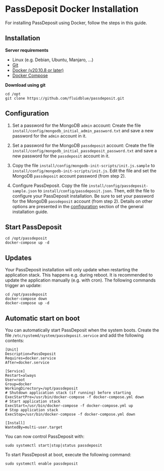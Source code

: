 # PassDeposit Docker Installation

For installing PassDeposit using Docker, follow the steps in this guide.


## Installation

**Server requirements**

* Linux (e.g. Debian, Ubuntu, Manjaro, ...)
* [Git](https://git-scm.com/)
* [Docker (v20.10.8 or later)](https://docs.docker.com/engine/install/)
* [Docker Compose](https://docs.docker.com/compose/install/)

**Download using git**

	cd /opt
	git clone https://github.com/fluidblue/passdeposit.git


## Configuration

1. Set a password for the MongoDB `admin` account:
Create the file `install/config/mongodb_initial_admin_password.txt` and save a new password for the `admin` account in it.

2. Set a password for the MongoDB `passdeposit` account:
Create the file `install/config/mongodb_initial_passdeposit_password.txt` and save a new password for the `passdeposit` account in it.

3. Copy the file `install/config/mongodb-init-scripts/init.js.sample` to `install/config/mongodb-init-scripts/init.js`.
Edit the file and set the MongoDB `passdeposit` account password (from step 2).

4. Configure PassDeposit.
Copy the file `install/config/passdeposit-sample.json` to `install/config/passdeposit.json`.
Then, edit the file to configure your PassDeposit installation.
Be sure to set your password for the MongoDB `passdeposit` account (from step 2).
Details on other options are presented in the [configuration](Install.md#configuration) section of the general installation guide.


## Start PassDeposit

	cd /opt/passdeposit
	docker-compose up -d


## Updates

Your PassDeposit installation will only update when restarting the application stack. This happens e.g. during reboot.
It is recommended to update the application manually (e.g. with cron).
The following commands trigger an update:

	cd /opt/passdeposit
	docker-compose down
	docker-compose up -d


## Automatic start on boot

You can automatically start PassDeposit when the system boots.
Create the file `/etc/systemd/system/passdeposit.service` and add the following contents:

	[Unit]
	Description=PassDeposit
	Requires=docker.service
	After=docker.service

	[Service]
	Restart=always
	User=root
	Group=docker
	WorkingDirectory=/opt/passdeposit
	# Shutdown application stack (if running) before starting
	ExecStartPre=/usr/bin/docker-compose -f docker-compose.yml down
	# Start application stack
	ExecStart=/usr/bin/docker-compose -f docker-compose.yml up
	# Stop application stack
	ExecStop=/usr/bin/docker-compose -f docker-compose.yml down

	[Install]
	WantedBy=multi-user.target

You can now control PassDeposit with:

	sudo systemctl start|stop|status passdeposit

To start PassDeposit at boot, execute the following command:

	sudo systemctl enable passdeposit
